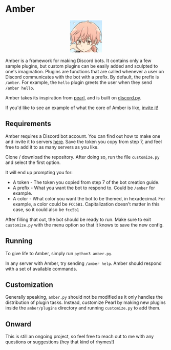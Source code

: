 # Amber
<p align="center"><img src="amber.JPG" width="100" /></p>

Amber is a framework for making Discord bots. It contains only a few sample plugins, but custom plugins can be easily added and sculpted to one's imagination. Plugins are functions that are called whenever a user on Discord communicates with the bot with a prefix. By default, the prefix is `/amber`. For example, the `hello` plugin greets the user when they send `/amber hello`.

Amber takes its inspiration from [pearl](https://github.com/defund/pearl), and is built on [discord.py](https://github.com/Rapptz/discord.py).

If you'd like to see an example of what the core of Amber is like, [invite it!](https://discordapp.com/api/oauth2/authorize?client_id=661363577327714332&permissions=0&scope=bot)


## Requirements

Amber requires a Discord bot account. You can find out how to make one and invite it to servers [here](https://discordpy.readthedocs.io/en/latest/discord.html). Save the token you copy from step 7, and feel free to add it to as many servers as you like.

Clone / download the repository. After doing so, run the file `customize.py` and select the first option.

It will end up prompting you for:
* A token - The token you copied from step 7 of the bot creation guide.
* A prefix - What you want the bot to respond to. Could be `/amber` for example.
* A color - What color you want the bot to be themed, in hexadecimal. For example, a color could be `FCC5B1`. Capitalization doesn't matter in this case, so it could also be `fcc5b1`

After filling that out, the bot should be ready to run. Make sure to exit `customize.py` with the menu option so that it knows to save the new config.

## Running
To give life to Amber, simply run `python3 amber.py`.

In any server with Amber, try sending `/amber help`. Amber should respond with a set of available commands.

## Customization
Generally speaking, `amber.py` should not be modified as it only handles the distribution of plugin tasks. Instead, customize Pearl by making new plugins inside the `amber/plugins` directory and running `customize.py` to add them.

## Onward
This is still an ongoing project, so feel free to reach out to me with any questions or suggestions (hey that kind of rhymes!)
